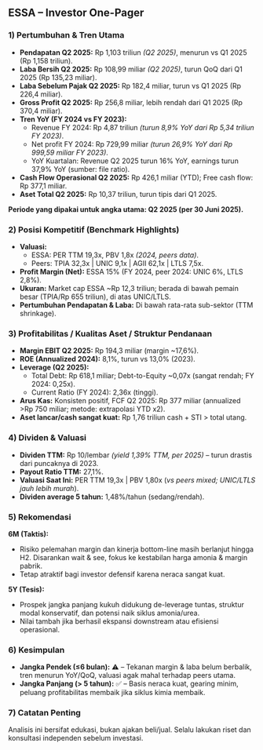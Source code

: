 ## ESSA – Investor One-Pager

### 1) Pertumbuhan & Tren Utama
- **Pendapatan Q2 2025:** Rp 1,103 triliun *(Q2 2025)*, menurun vs Q1 2025 (Rp 1,158 triliun).
- **Laba Bersih Q2 2025:** Rp 108,99 miliar *(Q2 2025)*, turun QoQ dari Q1 2025 (Rp 135,23 miliar).
- **Laba Sebelum Pajak Q2 2025:** Rp 182,4 miliar, turun vs Q1 2025 (Rp 226,4 miliar).
- **Gross Profit Q2 2025:** Rp 256,8 miliar, lebih rendah dari Q1 2025 (Rp 370,4 miliar).
- **Tren YoY (FY 2024 vs FY 2023):**
  - Revenue FY 2024: Rp 4,87 triliun *(turun 8,9% YoY dari Rp 5,34 triliun FY 2023)*.
  - Net profit FY 2024: Rp 729,99 miliar *(turun 26,9% YoY dari Rp 999,59 miliar FY 2023)*.
  - YoY Kuartalan: Revenue Q2 2025 turun 16% YoY, earnings turun 37,9% YoY (sumber: file ratio).
- **Cash Flow Operasional Q2 2025:** Rp 426,1 miliar (YTD); Free cash flow: Rp 377,1 miliar.
- **Aset Total Q2 2025:** Rp 10,37 triliun, turun tipis dari Q1 2025.

**Periode yang dipakai untuk angka utama: Q2 2025 (per 30 Juni 2025).**

### 2) Posisi Kompetitif (Benchmark Highlights)
- **Valuasi:** 
  - ESSA: PER TTM 19,3x, PBV 1,8x *(2024, peers data)*.
  - Peers: TPIA 32,3x | UNIC 9,1x | AGII 62,1x | LTLS 7,5x.
- **Profit Margin (Net):** ESSA 15% (FY 2024, peer 2024: UNIC 6%, LTLS 2,8%).
- **Ukuran:** Market cap ESSA ~Rp 12,3 triliun; berada di bawah pemain besar (TPIA/Rp 655 triliun), di atas UNIC/LTLS.
- **Pertumbuhan Pendapatan & Laba:** Di bawah rata-rata sub-sektor (TTM shrinkage).

### 3) Profitabilitas / Kualitas Aset / Struktur Pendanaan
- **Margin EBIT Q2 2025:** Rp 194,3 miliar (margin ~17,6%).
- **ROE (Annualized 2024):** 8,1%, turun vs 13,0% (2023).
- **Leverage (Q2 2025):**
  - Total Debt: Rp 618,1 miliar; Debt-to-Equity ~0,07x (sangat rendah; FY 2024: 0,25x).
  - Current Ratio (FY 2024): 2,36x (tinggi).
- **Arus Kas:** Konsisten positif, FCF Q2 2025: Rp 377 miliar (annualized >Rp 750 miliar; metode: extrapolasi YTD x2).
- **Aset lancar/cash sangat kuat:** Rp 1,76 triliun cash + STI > total utang.

### 4) Dividen & Valuasi
- **Dividen TTM:** Rp 10/lembar *(yield 1,39% TTM, per 2025)* – turun drastis dari puncaknya di 2023.
- **Payout Ratio TTM:** 27,1%.
- **Valuasi Saat Ini:** PER TTM 19,3x | PBV 1,80x (*vs peers mixed; UNIC/LTLS jauh lebih murah*).
- **Dividen average 5 tahun:** 1,48%/tahun (sedang/rendah).

### 5) Rekomendasi
**6M (Taktis):**
- Risiko pelemahan margin dan kinerja bottom-line masih berlanjut hingga H2. Disarankan wait & see, fokus ke kestabilan harga amonia & margin pabrik. 
- Tetap atraktif bagi investor defensif karena neraca sangat kuat.

**5Y (Tesis):**
- Prospek jangka panjang kukuh didukung de-leverage tuntas, struktur modal konservatif, dan potensi naik siklus amonia/urea.
- Nilai tambah jika berhasil ekspansi downstream atau efisiensi operasional.

### 6) Kesimpulan
- **Jangka Pendek (≤6 bulan):** ⚠️ – Tekanan margin & laba belum berbalik, tren menurun YoY/QoQ, valuasi agak mahal terhadap peers utama.
- **Jangka Panjang (> 5 tahun):** ✅ – Basis neraca kuat, gearing minim, peluang profitabilitas membaik jika siklus kimia membaik.

### 7) Catatan Penting
Analisis ini bersifat edukasi, bukan ajakan beli/jual. Selalu lakukan riset dan konsultasi independen sebelum investasi.